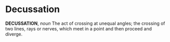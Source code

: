 # Decussation

**DECUSSATION**, _noun_ The act of crossing at unequal angles; the crossing of two lines, rays or nerves, which meet in a point and then proceed and diverge.